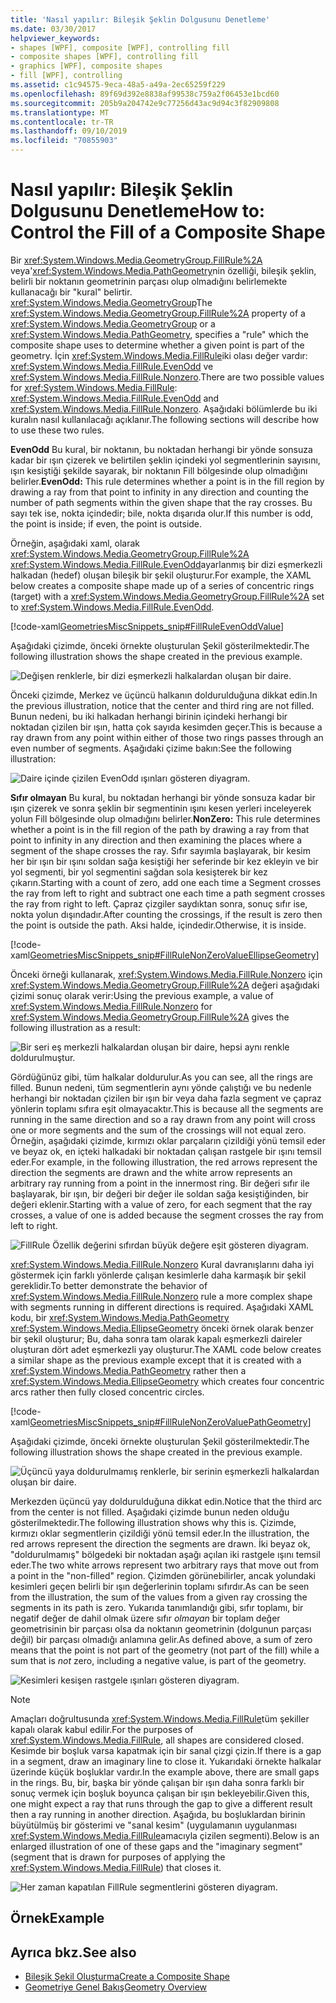 ```yaml
---
title: 'Nasıl yapılır: Bileşik Şeklin Dolgusunu Denetleme'
ms.date: 03/30/2017
helpviewer_keywords:
- shapes [WPF], composite [WPF], controlling fill
- composite shapes [WPF], controlling fill
- graphics [WPF], composite shapes
- fill [WPF], controlling
ms.assetid: c1c94575-9eca-48a5-a49a-2ec65259f229
ms.openlocfilehash: 89f69d392e8838af99538c759a2f06453e1bcd60
ms.sourcegitcommit: 205b9a204742e9c77256d43ac9d94c3f82909808
ms.translationtype: MT
ms.contentlocale: tr-TR
ms.lasthandoff: 09/10/2019
ms.locfileid: "70855903"
---
```

# <a name="how-to-control-the-fill-of-a-composite-shape"></a><span data-ttu-id="986fc-102">Nasıl yapılır: Bileşik Şeklin Dolgusunu Denetleme</span><span class="sxs-lookup"><span data-stu-id="986fc-102">How to: Control the Fill of a Composite Shape</span></span>

<span data-ttu-id="986fc-103">Bir <xref:System.Windows.Media.GeometryGroup.FillRule%2A> veya'<xref:System.Windows.Media.PathGeometry>nin özelliği, bileşik şeklin, belirli bir noktanın geometrinin parçası olup olmadığını belirlemekte kullanacağı bir "kural" belirtir. <xref:System.Windows.Media.GeometryGroup></span><span class="sxs-lookup"><span data-stu-id="986fc-103">The <xref:System.Windows.Media.GeometryGroup.FillRule%2A> property of a <xref:System.Windows.Media.GeometryGroup> or a <xref:System.Windows.Media.PathGeometry>, specifies a "rule" which the composite shape uses to determine whether a given point is part of the geometry.</span></span> <span data-ttu-id="986fc-104">İçin <xref:System.Windows.Media.FillRule>iki olası değer vardır: <xref:System.Windows.Media.FillRule.EvenOdd> ve <xref:System.Windows.Media.FillRule.Nonzero>.</span><span class="sxs-lookup"><span data-stu-id="986fc-104">There are two possible values for <xref:System.Windows.Media.FillRule>: <xref:System.Windows.Media.FillRule.EvenOdd> and <xref:System.Windows.Media.FillRule.Nonzero>.</span></span> <span data-ttu-id="986fc-105">Aşağıdaki bölümlerde bu iki kuralın nasıl kullanılacağı açıklanır.</span><span class="sxs-lookup"><span data-stu-id="986fc-105">The following sections will describe how to use these two rules.</span></span>

<span data-ttu-id="986fc-106">**EvenOdd** Bu kural, bir noktanın, bu noktadan herhangi bir yönde sonsuza kadar bir ışın çizerek ve belirtilen şeklin içindeki yol segmentlerinin sayısını, ışın kesiştiği şekilde sayarak, bir noktanın Fill bölgesinde olup olmadığını belirler.</span><span class="sxs-lookup"><span data-stu-id="986fc-106">**EvenOdd:** This rule determines whether a point is in the fill region by drawing a ray from that point to infinity in any direction and counting the number of path segments within the given shape that the ray crosses.</span></span> <span data-ttu-id="986fc-107">Bu sayı tek ise, nokta içindedir; bile, nokta dışarıda olur.</span><span class="sxs-lookup"><span data-stu-id="986fc-107">If this number is odd, the point is inside; if even, the point is outside.</span></span>

<span data-ttu-id="986fc-108">Örneğin, aşağıdaki xaml, olarak <xref:System.Windows.Media.GeometryGroup.FillRule%2A> <xref:System.Windows.Media.FillRule.EvenOdd>ayarlanmış bir dizi eşmerkezli halkadan (hedef) oluşan bileşik bir şekil oluşturur.</span><span class="sxs-lookup"><span data-stu-id="986fc-108">For example, the XAML below creates a composite shape made up of a series of concentric rings (target) with a <xref:System.Windows.Media.GeometryGroup.FillRule%2A> set to <xref:System.Windows.Media.FillRule.EvenOdd>.</span></span>

[!code-xaml[GeometriesMiscSnippets_snip#FillRuleEvenOddValue](~/samples/snippets/xaml/VS_Snippets_Wpf/GeometriesMiscSnippets_snip/XAML/FillRuleExample.xaml#fillruleevenoddvalue)]

<span data-ttu-id="986fc-109">Aşağıdaki çizimde, önceki örnekte oluşturulan Şekil gösterilmektedir.</span><span class="sxs-lookup"><span data-stu-id="986fc-109">The following illustration shows the shape created in the previous example.</span></span>

![Değişen renklerle, bir dizi eşmerkezli halkalardan oluşan bir daire.](./media/how-to-control-the-fill-of-a-composite-shape/fillrule-evenodd-property.png)

<span data-ttu-id="986fc-111">Önceki çizimde, Merkez ve üçüncü halkanın doldurulduğuna dikkat edin.</span><span class="sxs-lookup"><span data-stu-id="986fc-111">In the previous illustration, notice that the center and third ring are not filled.</span></span> <span data-ttu-id="986fc-112">Bunun nedeni, bu iki halkadan herhangi birinin içindeki herhangi bir noktadan çizilen bir ışın, hatta çok sayıda kesimden geçer.</span><span class="sxs-lookup"><span data-stu-id="986fc-112">This is because a ray drawn from any point within either of those two rings passes through an even number of segments.</span></span> <span data-ttu-id="986fc-113">Aşağıdaki çizime bakın:</span><span class="sxs-lookup"><span data-stu-id="986fc-113">See the following illustration:</span></span>

![Daire içinde çizilen EvenOdd ışınları gösteren diyagram.](./media/how-to-control-the-fill-of-a-composite-shape/fillrule-evenodd-rays.png)

<span data-ttu-id="986fc-115">**Sıfır olmayan** Bu kural, bu noktadan herhangi bir yönde sonsuza kadar bir ışın çizerek ve sonra şeklin bir segmentinin ışını kesen yerleri inceleyerek yolun Fill bölgesinde olup olmadığını belirler.</span><span class="sxs-lookup"><span data-stu-id="986fc-115">**NonZero:** This rule determines whether a point is in the fill region of the path by drawing a ray from that point to infinity in any direction and then examining the places where a segment of the shape crosses the ray.</span></span> <span data-ttu-id="986fc-116">Sıfır sayımla başlayarak, bir kesim her bir ışın bir ışını soldan sağa kesiştiği her seferinde bir kez ekleyin ve bir yol segmenti, bir yol segmentini sağdan sola kesişterek bir kez çıkarın.</span><span class="sxs-lookup"><span data-stu-id="986fc-116">Starting with a count of zero, add one each time a Segment crosses the ray from left to right and subtract one each time a path segment crosses the ray from right to left.</span></span> <span data-ttu-id="986fc-117">Çapraz çizgiler saydıktan sonra, sonuç sıfır ise, nokta yolun dışındadır.</span><span class="sxs-lookup"><span data-stu-id="986fc-117">After counting the crossings, if the result is zero then the point is outside the path.</span></span> <span data-ttu-id="986fc-118">Aksi halde, içindedir.</span><span class="sxs-lookup"><span data-stu-id="986fc-118">Otherwise, it is inside.</span></span>

[!code-xaml[GeometriesMiscSnippets_snip#FillRuleNonZeroValueEllipseGeometry](~/samples/snippets/xaml/VS_Snippets_Wpf/GeometriesMiscSnippets_snip/XAML/FillRuleExample.xaml#fillrulenonzerovalueellipsegeometry)]

<span data-ttu-id="986fc-119">Önceki örneği kullanarak, <xref:System.Windows.Media.FillRule.Nonzero> için <xref:System.Windows.Media.GeometryGroup.FillRule%2A> değeri aşağıdaki çizimi sonuç olarak verir:</span><span class="sxs-lookup"><span data-stu-id="986fc-119">Using the previous example, a value of <xref:System.Windows.Media.FillRule.Nonzero> for <xref:System.Windows.Media.GeometryGroup.FillRule%2A> gives the following illustration as a result:</span></span>

![Bir seri eş merkezli halkalardan oluşan bir daire, hepsi aynı renkle doldurulmuştur.](./media/how-to-control-the-fill-of-a-composite-shape/fillrule-value-nonzero.png)

<span data-ttu-id="986fc-121">Gördüğünüz gibi, tüm halkalar doldurulur.</span><span class="sxs-lookup"><span data-stu-id="986fc-121">As you can see, all the rings are filled.</span></span> <span data-ttu-id="986fc-122">Bunun nedeni, tüm segmentlerin aynı yönde çalıştığı ve bu nedenle herhangi bir noktadan çizilen bir ışın bir veya daha fazla segment ve çapraz yönlerin toplamı sıfıra eşit olmayacaktır.</span><span class="sxs-lookup"><span data-stu-id="986fc-122">This is because all the segments are running in the same direction and so a ray drawn from any point will cross one or more segments and the sum of the crossings will not equal zero.</span></span> <span data-ttu-id="986fc-123">Örneğin, aşağıdaki çizimde, kırmızı oklar parçaların çizildiği yönü temsil eder ve beyaz ok, en içteki halkadaki bir noktadan çalışan rastgele bir ışını temsil eder.</span><span class="sxs-lookup"><span data-stu-id="986fc-123">For example, in the following illustration, the red arrows represent the direction the segments are drawn and the white arrow represents an arbitrary ray running from a point in the innermost ring.</span></span> <span data-ttu-id="986fc-124">Bir değeri sıfır ile başlayarak, bir ışın, bir değeri bir değer ile soldan sağa kesiştiğinden, bir değeri eklenir.</span><span class="sxs-lookup"><span data-stu-id="986fc-124">Starting with a value of zero, for each segment that the ray crosses, a value of one is added because the segment crosses the ray from left to right.</span></span>

![FillRule Özellik değerini sıfırdan büyük değere eşit gösteren diyagram.](./media/how-to-control-the-fill-of-a-composite-shape/fillrule-value-equal-nonzero.png)

<span data-ttu-id="986fc-126"><xref:System.Windows.Media.FillRule.Nonzero> Kural davranışlarını daha iyi göstermek için farklı yönlerde çalışan kesimlerle daha karmaşık bir şekil gereklidir.</span><span class="sxs-lookup"><span data-stu-id="986fc-126">To better demonstrate the behavior of <xref:System.Windows.Media.FillRule.Nonzero> rule a more complex shape with segments running in different directions is required.</span></span> <span data-ttu-id="986fc-127">Aşağıdaki XAML kodu, bir <xref:System.Windows.Media.PathGeometry> <xref:System.Windows.Media.EllipseGeometry> önceki örnek olarak benzer bir şekil oluşturur; Bu, daha sonra tam olarak kapalı eşmerkezli daireler oluşturan dört adet eşmerkezli yay oluşturur.</span><span class="sxs-lookup"><span data-stu-id="986fc-127">The XAML code below creates a similar shape as the previous example except that it is created with a <xref:System.Windows.Media.PathGeometry> rather then a <xref:System.Windows.Media.EllipseGeometry> which creates four concentric arcs rather then fully closed concentric circles.</span></span>

[!code-xaml[GeometriesMiscSnippets_snip#FillRuleNonZeroValuePathGeometry](~/samples/snippets/xaml/VS_Snippets_Wpf/GeometriesMiscSnippets_snip/XAML/FillRuleExample.xaml#fillrulenonzerovaluepathgeometry)]

<span data-ttu-id="986fc-128">Aşağıdaki çizimde, önceki örnekte oluşturulan Şekil gösterilmektedir.</span><span class="sxs-lookup"><span data-stu-id="986fc-128">The following illustration shows the shape created in the previous example.</span></span>

![Üçüncü yaya doldurulmamış renklerle, bir serinin eşmerkezli halkalardan oluşan bir daire.](./media/how-to-control-the-fill-of-a-composite-shape/pathgeometry-concentric-arcs.png)

<span data-ttu-id="986fc-130">Merkezden üçüncü yay doldurulduğuna dikkat edin.</span><span class="sxs-lookup"><span data-stu-id="986fc-130">Notice that the third arc from the center is not filled.</span></span> <span data-ttu-id="986fc-131">Aşağıdaki çizimde bunun neden olduğu gösterilmektedir.</span><span class="sxs-lookup"><span data-stu-id="986fc-131">The following illustration shows why this is.</span></span> <span data-ttu-id="986fc-132">Çizimde, kırmızı oklar segmentlerin çizildiği yönü temsil eder.</span><span class="sxs-lookup"><span data-stu-id="986fc-132">In the illustration, the red arrows represent the direction the segments are drawn.</span></span> <span data-ttu-id="986fc-133">İki beyaz ok, "doldurulmamış" bölgedeki bir noktadan aşağı açılan iki rastgele ışını temsil eder.</span><span class="sxs-lookup"><span data-stu-id="986fc-133">The two white arrows represent two arbitrary rays that move out from a point in the "non-filled" region.</span></span> <span data-ttu-id="986fc-134">Çizimden görünebilirler, ancak yolundaki kesimleri geçen belirli bir ışın değerlerinin toplamı sıfırdır.</span><span class="sxs-lookup"><span data-stu-id="986fc-134">As can be seen from the illustration, the sum of the values from a given ray crossing the segments in its path is zero.</span></span> <span data-ttu-id="986fc-135">Yukarıda tanımlandığı gibi, sıfır toplamı, bir negatif değer de dahil olmak üzere sıfır *olmayan* bir toplam değer geometrisinin bir parçası olsa da noktanın geometrinin (dolgunun parçası değil) bir parçası olmadığı anlamına gelir.</span><span class="sxs-lookup"><span data-stu-id="986fc-135">As defined above, a sum of zero means that the point is not part of the geometry (not part of the fill) while a sum that is *not* zero, including a negative value, is part of the geometry.</span></span>

![Kesimleri kesişen rastgele ışınları gösteren diyagram.](./media/how-to-control-the-fill-of-a-composite-shape/arbitrary-ray-cross-segment.png)

> [!NOTE]
> <span data-ttu-id="986fc-137">Amaçları doğrultusunda <xref:System.Windows.Media.FillRule>tüm şekiller kapalı olarak kabul edilir.</span><span class="sxs-lookup"><span data-stu-id="986fc-137">For the purposes of <xref:System.Windows.Media.FillRule>, all shapes are considered closed.</span></span> <span data-ttu-id="986fc-138">Kesimde bir boşluk varsa kapatmak için bir sanal çizgi çizin.</span><span class="sxs-lookup"><span data-stu-id="986fc-138">If there is a gap in a segment, draw an imaginary line to close it.</span></span> <span data-ttu-id="986fc-139">Yukarıdaki örnekte halkalar üzerinde küçük boşluklar vardır.</span><span class="sxs-lookup"><span data-stu-id="986fc-139">In the example above, there are small gaps in the rings.</span></span> <span data-ttu-id="986fc-140">Bu, bir, başka bir yönde çalışan bir ışın daha sonra farklı bir sonuç vermek için boşluk boyunca çalışan bir ışın bekleyebilir.</span><span class="sxs-lookup"><span data-stu-id="986fc-140">Given this, one might expect a ray that runs through the gap to give a different result then a ray running in another direction.</span></span> <span data-ttu-id="986fc-141">Aşağıda, bu boşluklardan birinin büyütülmüş bir gösterimi ve "sanal kesim" (uygulamanın uygulanması <xref:System.Windows.Media.FillRule>amacıyla çizilen segmenti).</span><span class="sxs-lookup"><span data-stu-id="986fc-141">Below is an enlarged illustration of one of these gaps and the "imaginary segment" (segment that is drawn for purposes of applying the <xref:System.Windows.Media.FillRule>) that closes it.</span></span>

![Her zaman kapatılan FillRule segmentlerini gösteren diyagram.](./media/how-to-control-the-fill-of-a-composite-shape/fillrule-closed-segments.png)

## <a name="example"></a><span data-ttu-id="986fc-143">Örnek</span><span class="sxs-lookup"><span data-stu-id="986fc-143">Example</span></span>

## <a name="see-also"></a><span data-ttu-id="986fc-144">Ayrıca bkz.</span><span class="sxs-lookup"><span data-stu-id="986fc-144">See also</span></span>

- [<span data-ttu-id="986fc-145">Bileşik Şekil Oluşturma</span><span class="sxs-lookup"><span data-stu-id="986fc-145">Create a Composite Shape</span></span>](how-to-create-a-composite-shape.md)
- [<span data-ttu-id="986fc-146">Geometriye Genel Bakış</span><span class="sxs-lookup"><span data-stu-id="986fc-146">Geometry Overview</span></span>](geometry-overview.md)
